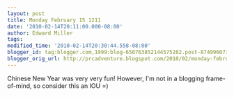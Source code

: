 ```yaml
---
layout: post
title: Monday February 15 1211
date: '2010-02-14T20:11:00.000-08:00'
author: Edward Miller
tags: 
modified_time: '2010-02-14T20:30:44.558-08:00'
blogger_id: tag:blogger.com,1999:blog-650763852144575282.post-8749960735332156664
blogger_orig_url: http://prcadventure.blogspot.com/2010/02/monday-february-15-1211.html
---
```


Chinese New Year was very very fun! However, I'm not in a blogging frame-of-mind, so consider this an IOU =)
